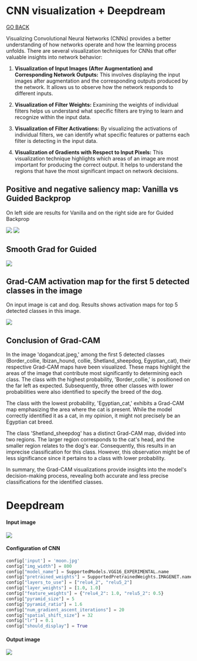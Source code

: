 # CNN visualization + Deepdream

[GO BACK](https://github.com/0xMartin/UTB-FAI-programs)

Visualizing Convolutional Neural Networks (CNNs) provides a better understanding of how networks operate and how the learning process unfolds. There are several visualization techniques for CNNs that offer valuable insights into network behavior:

1. __Visualization of Input Images (After Augmentation) and Corresponding Network Outputs:__ This involves displaying the input images after augmentation and the corresponding outputs produced by the network. It allows us to observe how the network responds to different inputs.

1. __Visualization of Filter Weights:__ Examining the weights of individual filters helps us understand what specific filters are trying to learn and recognize within the input data.

1. __Visualization of Filter Activations:__ By visualizing the activations of individual filters, we can identify what specific features or patterns each filter is detecting in the input data.

1. __Visualization of Gradients with Respect to Input Pixels:__ This visualization technique highlights which areas of an image are most important for producing the correct output. It helps to understand the regions that have the most significant impact on network decisions.

## Positive and negative saliency map: Vanilla vs Guided Backprop

On left side are results for Vanilla and on the right side are for Guided Backprop

<img src="./img/img1.png">
<img src="./img/img3.png">

## Smooth Grad for Guided

<img src="./img/img4.png">

## Grad-CAM activation map for the first 5 detected classes in the image 

On input image is cat and dog. Results shows activation maps for top 5 detected classes in this image.

<img src="./img/img5.png">

## Conclusion of Grad-CAM

In the image 'dogandcat.jpeg,' among the first 5 detected classes (Border_collie, Ibizan_hound, collie, Shetland_sheepdog, Egyptian_cat), their respective Grad-CAM maps have been visualized. These maps highlight the areas of the image that contribute most significantly to determining each class. The class with the highest probability, 'Border_collie,' is positioned on the far left as expected. Subsequently, three other classes with lower probabilities were also identified to specify the breed of the dog.

The class with the lowest probability, 'Egyptian_cat,' exhibits a Grad-CAM map emphasizing the area where the cat is present. While the model correctly identified it as a cat, in my opinion, it might not precisely be an Egyptian cat breed.

The class 'Shetland_sheepdog' has a distinct Grad-CAM map, divided into two regions. The larger region corresponds to the cat's head, and the smaller region relates to the dog's ear. Consequently, this results in an imprecise classification for this class. However, this observation might be of less significance since it pertains to a class with lower probability.

In summary, the Grad-CAM visualizations provide insights into the model's decision-making process, revealing both accurate and less precise classifications for the identified classes.

# Deepdream

#### Input image

<img src="./img/img6.png">

#### Configuration of CNN
```python
config['input'] = 'moon.jpg'
config["img_width"] = 800
config["model_name"] = SupportedModels.VGG16_EXPERIMENTAL.name
config["pretrained_weights"] = SupportedPretrainedWeights.IMAGENET.name
config["layers_to_use"] = ["relu4_2", "relu5_2"]
config["layer_weights"] = [1.0, 1.0]
config["feature_weights"] = {"relu4_2": 1.0, "relu5_2": 0.5}
config["pyramid_size"] = 5
config["pyramid_ratio"] = 1.6
config["num_gradient_ascent_iterations"] = 20
config["spatial_shift_size"] = 32
config["lr"] = 0.1
config["should_display"] = True
```

#### Output image

<img src="./img/img7.png">
